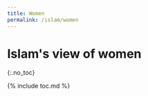 ```yaml
---
title: Women
permalink: /islam/women
---
```


# Islam's view of women 
{:.no_toc}

{% include toc.md %}
